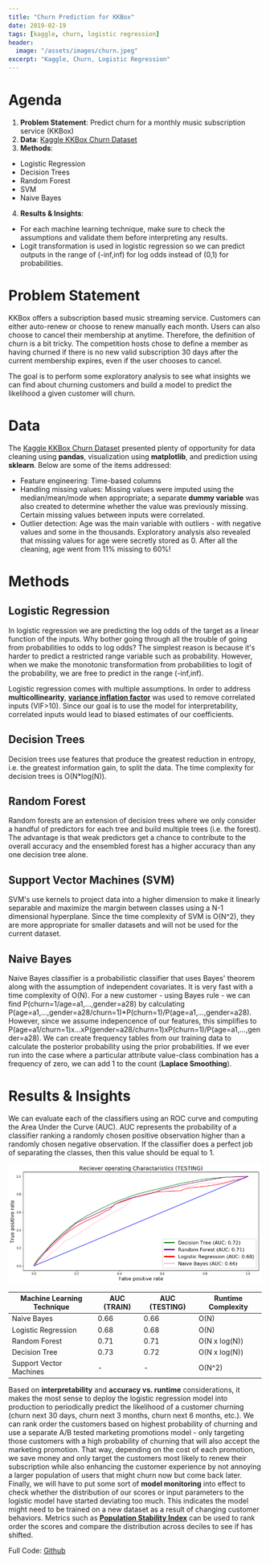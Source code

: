 ```yaml
---
title: "Churn Prediction for KKBox"
date: 2019-02-19
tags: [kaggle, churn, logistic regression]
header:
  image: "/assets/images/churn.jpeg"
excerpt: "Kaggle, Churn, Logistic Regression"
---
```


# Agenda 

1. **Problem Statement**: Predict churn for a monthly music subscription service (KKBox)
2. **Data**: [Kaggle KKBox Churn Dataset](https://www.kaggle.com/c/kkbox-churn-prediction-challenge/data)
3. **Methods**: 
* Logistic Regression
* Decision Trees
* Random Forest
* SVM
* Naive Bayes
4. **Results & Insights**:
* For each machine learning technique, make sure to check the assumptions and validate them before interpreting any results.
* Logit transformation is used in logistic regression so we can predict outputs in the range of (-inf,inf) for log odds instead of (0,1) for probabilities.

# Problem Statement

KKBox offers a subscription based music streaming service. Customers can either auto-renew or choose to renew manually each month. Users can also choose to cancel their membership at anytime. Therefore, the definition of churn is a bit tricky. The competition hosts chose to define a member as having churned if there is no new valid subscription 30 days after the current membership expires, even if the user chooses to cancel.

The goal is to perform some exploratory analysis to see what insights we can find about churning customers and build a model to predict the likelihood a given customer will churn. 

# Data

The [Kaggle KKBox Churn Dataset](https://www.kaggle.com/c/kkbox-churn-prediction-challenge/data) presented plenty of opportunity for data cleaning using **pandas**, visualization using **matplotlib**, and prediction using **sklearn**. Below are some of the items addressed:
* Feature engineering: Time-based columns
* Handling missing values: Missing values were imputed using the median/mean/mode when appropriate; a separate **dummy variable** was also created to determine whether the value was previously missing. Certain missing values between inputs were correlated. 
* Outlier detection: Age was the main variable with outliers - with negative values and some in the thousands. Exploratory analysis also revealed that missing values for age were secretly stored as 0. After all the cleaning, age went from 11% missing to 60%!

# Methods

## Logistic Regression

In logistic regression we are predicting the log odds of the target as a linear function of the inputs. Why bother going through all the trouble of going from probabilities to odds to log odds? The simplest reason is because it's harder to predict a restricted range variable such as probability. However, when we make the monotonic transformation from probabilities to logit of the probability, we are free to predict in the range (-inf,inf). 

Logistic regression comes with multiple assumptions. In order to address **multicollinearity**, [**variance inflation factor**](https://en.wikipedia.org/wiki/Variance_inflation_factor) was used to remove correlated inputs (VIF>10). Since our goal is to use the model for interpretability, correlated inputs would lead to biased estimates of our coefficients. 

## Decision Trees

Decision trees use features that produce the greatest reduction in entropy, i.e. the greatest information gain, to split the data. The time complexity for decision trees is O(N*log(N)).   

## Random Forest

Random forests are an extension of decision trees where we only consider a handful of predictors for each tree and build multiple trees (i.e. the forest). The advantage is that weak predictors get a chance to contribute to the overall accuracy and the ensembled forest has a higher accuracy than any one decision tree alone.  

## Support Vector Machines (SVM)

SVM's use kernels to project data into a higher dimension to make it linearly separable and maximize the margin between classes using a N-1 dimensional hyperplane. Since the time complexity of SVM is O(N^2), they are more appropriate for smaller datasets and will not be used for the current dataset.

## Naive Bayes

Naive Bayes classifier is a probabilistic classifier that uses Bayes' theorem along with the assumption of independent covariates. It is very fast with a time complexity of O(N). For a new customer - using Bayes rule - we can find P(churn=1/age=a1,...,gender=a28) by calculating P(age=a1,...,gender=a28/churn=1)*P(churn=1)/P(age=a1,...,gender=a28). However, since we assume indepencence of our features, this simplifies to P(age=a1/churn=1)x...xP(gender=a28/churn=1)xP(churn=1)/P(age=a1,...,gender=a28). We can create frequency tables from our training data to calculate the posterior probability using the prior probabilities. If we ever run into the case where a particular attribute value-class combination has a frequency of zero, we can add 1 to the count (**Laplace Smoothing**). 

# Results & Insights

We can evaluate each of the classifiers using an ROC curve and computing the Area Under the Curve (AUC). AUC represents the probability of a classifier ranking a randomly chosen positive observation higher than a randomly chosen negative observation. If the classifier does a perfect job of separating the classes, then this value should be equal to 1.

<img src="/assets/images/KKBOX_ROC_testing.png"> 

| Machine Learning Technique | AUC (TRAIN) | AUC (TESTING)| Runtime Complexity |
| --- | --- | --- | --- |
| Naive Bayes | 0.66 | 0.66 | O(N) |
| Logistic Regression | 0.68 | 0.68 | O(N) |
| Random Forest | 0.71 | 0.71 | O(N x log(N)) |
| Decision Tree | 0.73 | 0.72 | O(N x log(N)) |
| Support Vector Machines | - | - | O(N^2) |

Based on **interpretability** and **accuracy vs. runtime** considerations, it makes the most sense to deploy the logistic regression model into production to periodically predict the likelihood of a customer churning (churn next 30 days, churn next 3 months, churn next 6 months, etc.). We can rank order the customers based on highest probability of churning and use a separate A/B tested marketing promotions model - only targeting those customers with a high probability of churning that will also accept the marketing promotion. That way, depending on the cost of each promotion, we save money and only target the customers most likely to renew their subscription while also enhancing the customer experience by not annoying a larger population of users that might churn now but come back later. Finally, we will have to put some sort of **model monitoring** into effect to check whether the distribution of our scores or input parameters to the logistic model have started deviating too much. This indicates the model might need to be trained on a new dataset as a result of changing customer behaviors. Metrics such as [**Population Stability Index**](https://www.listendata.com/2015/05/population-stability-index.html) can be used to rank order the scores and compare the distribution across deciles to see if has shifted.


Full Code: [Github](https://github.com/hacheemaster/KKBox-Churn-Prediction/blob/master/KKBOX%20Churn%20Prediction.ipynb)

